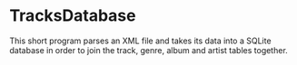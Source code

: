 # TracksDatabase
This short program parses an XML file and takes its data into a SQLite database in order to join the track, genre, album and artist tables together.
